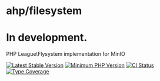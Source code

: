# ahp/filesystem

# In development.

PHP League\Flysystem implementation for MinIO

[![Latest Stable Version](https://img.shields.io/packagist/v/sebastian/lines-of-code.svg?style=flat-square)](https://packagist.org/packages/sebastian/lines-of-code)
[![Minimum PHP Version](https://img.shields.io/badge/php-%3E%3D%207.3-8892BF.svg?style=flat-square)](https://php.net/)
[![CI Status](https://github.com/sebastianbergmann/lines-of-code/workflows/CI/badge.svg?branch=master&event=push)](https://phpunit.de/build-status.html)
[![Type Coverage](https://shepherd.dev/github/sebastianbergmann/lines-of-code/coverage.svg)](https://shepherd.dev/github/sebastianbergmann/lines-of-code)



[//]: # (## Installation)

[//]: # ()
[//]: # (You can add this library as a local, per-project dependency to your project using [Composer]&#40;https://getcomposer.org/&#41;:)

[//]: # ()
[//]: # (```)

[//]: # (composer require ahp/filesystem)

[//]: # (```)

[//]: # ()
[//]: # (If you only need this library during development, for instance to run your project's test suite, then you should add it as a development-time dependency:)

[//]: # ()
[//]: # (```)

[//]: # (composer require --dev ahp/filesystem)

[//]: # (```)
